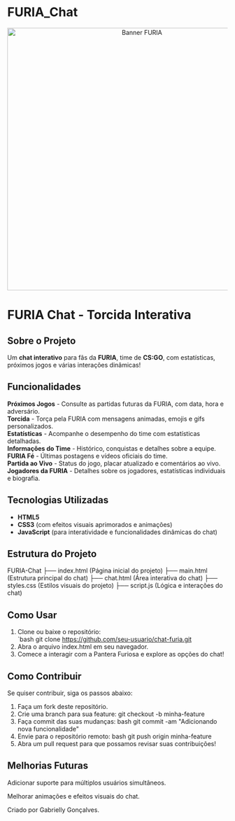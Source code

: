 # FURIA_Chat
<p align="center">
  <img src="https://e3ba6e8732e83984.cdn.gocache.net/uploads/image/file/3315649/large_e16c13ca11a88104cde6804ada716d03.png" alt="Banner FURIA" width="600"/>
</p>

# FURIA Chat - Torcida Interativa  

## Sobre o Projeto  
Um **chat interativo** para fãs da **FURIA**, time de **CS:GO**, com estatísticas, próximos jogos e várias interações dinâmicas!  

## Funcionalidades  
**Próximos Jogos** - Consulte as partidas futuras da FURIA, com data, hora e adversário.  
**Torcida** - Torça pela FURIA com mensagens animadas, emojis e gifs personalizados.  
**Estatísticas** - Acompanhe o desempenho do time com estatísticas detalhadas.  
**Informações do Time** - Histórico, conquistas e detalhes sobre a equipe.  
**FURIA Fé** - Últimas postagens e vídeos oficiais do time.  
**Partida ao Vivo** - Status do jogo, placar atualizado e comentários ao vivo.  
**Jogadores da FURIA** - Detalhes sobre os jogadores, estatísticas individuais e biografia.  

## Tecnologias Utilizadas  
- **HTML5**  
- **CSS3** (com efeitos visuais aprimorados e animações)  
- **JavaScript** (para interatividade e funcionalidades dinâmicas do chat)  

## Estrutura do Projeto  
FURIA-Chat ├── index.html (Página inicial do projeto) ├── main.html (Estrutura principal do chat) ├── chat.html (Área interativa do chat) ├── styles.css (Estilos visuais do projeto) ├── script.js (Lógica e interações do chat)

## Como Usar  
1. Clone ou baixe o repositório:  
`bash
git clone https://github.com/seu-usuario/chat-furia.git
2. Abra o arquivo index.html em seu navegador.
3. Comece a interagir com a Pantera Furiosa e explore as opções do chat!

## Como Contribuir
Se quiser contribuir, siga os passos abaixo: 
1. Faça um fork deste repositório. 
2. Crie uma branch para sua feature:
git checkout -b minha-feature
3. Faça commit das suas mudanças:
bash
git commit -am "Adicionando nova funcionalidade"
4. Envie para o repositório remoto:
bash
git push origin minha-feature
5. Abra um pull request para que possamos revisar suas contribuições! 

## Melhorias Futuras
Adicionar suporte para múltiplos usuários simultâneos.

Melhorar animações e efeitos visuais do chat.

Criado por Gabrielly Gonçalves.



